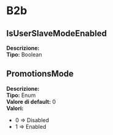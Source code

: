 # B2b
IsUserSlaveModeEnabled 
----
**Descrizione:** 	 
**Tipo:** Boolean	 

PromotionsMode 
----
**Descrizione:** 	 
**Tipo:** Enum	 
**Valore di default:** 0	 
**Valori:**
* 0 => Disabled
* 1 => Enabled

